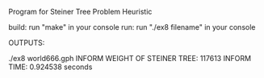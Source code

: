 Program for Steiner Tree Problem Heuristic

build: run "make" in your console
run: run "./ex8 filename" in your console

OUTPUTS:

./ex8 world666.gph 
INFORM WEIGHT OF STEINER TREE: 117613 
INFORM TIME: 0.924538 seconds


